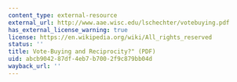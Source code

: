 ```yaml
---
content_type: external-resource
external_url: http://www.aae.wisc.edu/lschechter/votebuying.pdf
has_external_license_warning: true
license: https://en.wikipedia.org/wiki/All_rights_reserved
status: ''
title: Vote-Buying and Reciprocity?" (PDF)
uid: abcb9042-87df-4eb7-b700-2f9c879bb04d
wayback_url: ''
---
```

